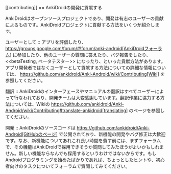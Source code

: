 [[contributing]]
== AnkiDroidの開発に貢献する

AnkiDroidはオープンソースプロジェクトであり、開発は有志のユーザーの貢献によるものです。AnkiDroidプロジェクトに貢献する方法をいくつか紹介します。

ユーザーとして :: アプリを評価したり、 https://groups.google.com/forum/#!forum/anki-android[AnkiDroidフォーラム] に参加したり、他のユーザーの質問に答えたり、バグ報告をしたり、 <<betaTesting, ベータテスター>> になったり、といった貢献方法があります。アプリ開発者ではなくユーザーとして貢献する方法についての詳細な情報については、 https://github.com/ankidroid/Anki-Android/wiki/Contributing[Wiki] を参照してください。

翻訳 :: AnkiDroidのインターフェースやマニュアルの翻訳はすべてユーザーによって行なわれており、開発チームは大変感謝しています。翻訳作業に協力する方法については、Wikiの https://github.com/ankidroid/Anki-Android/wiki/Contributing#translate-ankidroid[translating] のページを参照してください。

開発 :: AnkiDroidのソースコードは https://github.com/ankidroid/Anki-Android[GitHubのページ] で公開されており、新機能の開発やバグ修正は大歓迎です。なお、新機能についてあれこれ長い時間を費す前には、まずフォーラムで、その機能はAnkiDroidで採用できそうか質問してみたほうがよいかもしれません。新しい機能ならなんでも採用するというわけではないからです。もしAndroidプログラミングを始めたばかりであれば、ちょっとしたヒントや、初心者向けのタスクについてフォーラムで質問してみてください。
